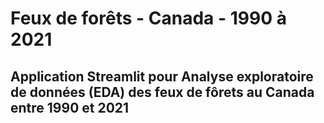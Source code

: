 # Feux de forêts - Canada - 1990 à 2021

## Application Streamlit pour Analyse exploratoire de données (EDA) des feux de fôrets au Canada entre 1990 et 2021
